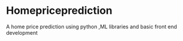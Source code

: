# Homepriceprediction
A home price prediction using python ,ML libraries and basic front end development
